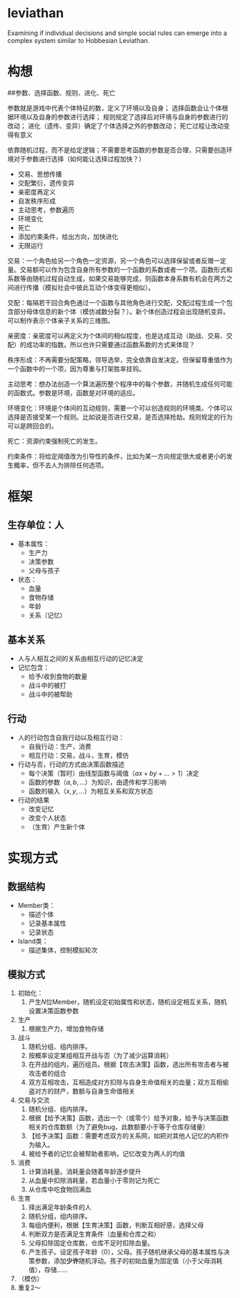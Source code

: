 # leviathan
Examining if individual decisions and simple social rules can emerge into a complex system similar to Hobbesian Leviathan. 

# 构想

##参数、选择函数、规则、进化、死亡

参数就是游戏中代表个体特征的数，定义了环境以及自身；
选择函数会让个体根据环境以及自身的参数进行选择；
规则规定了选择后对环境与自身的参数进行的改动；
进化（遗传、变异）确定了个体选择之外的参数改动；
死亡过程让改动变得有意义

依靠随机过程，而不是给定逻辑；不需要思考函数的参数是否合理，只需要创造环境对于参数进行选择（如何能让选择过程加快？）
- 交易、思想传播
- 交配繁衍，遗传变异
- 亲密度再定义
- 自发秩序形成
- 主动思考，参数遍历
- 环境变化
- 死亡
- 添加约束条件，给出方向，加快进化
- 无限运行

交易：一个角色给另一个角色一定资源，另一个角色可以选择保留或者反赠一定量。交易额可以作为包含自身所有参数的一个函数的系数或者一个项。函数形式和系数等由随机过程自动生成，如果交易能够完成，则函数本身系数有机会在两方之间进行传播（模拟社会中彼此互动个体变得更相似）。

交配：每隔若干回合角色通过一个函数与其他角色进行交配，交配过程生成一个包含部分母体信息的新个体（模仿减数分裂？）。新个体创造过程会出现随机变异。可以制作表示个体亲子关系的三维图。

亲密度：亲密度可以再定义为个体间的相似程度，也是达成互动（助战、交易、交配）的成功率的指数。所以也许只需要通过函数系数的方式来体现？

秩序形成：不再需要分配策略，领导选举，完全依靠自发决定。但保留尊重值作为一个函数中的一个项，因为尊重与打架胜率挂钩。

主动思考：想办法创造一个算法遍历整个程序中的每个参数，并随机生成任何可能的函数式。参数是环境，函数是对环境的适应。

环境变化：环境是个体间的互动规则，需要一个可以创造规则的环境类。个体可以选择是否接受某一个规则。比如说是否进行交易，是否选择抢劫。规则规定的行为可以是跨回合的。

死亡：资源约束强制死亡的发生。

约束条件：将给定阈值改为引导性的条件，比如为某一方向规定很大或者更小的发生概率，但不去人为排除任何选项。

# 框架

## 生存单位：人
- 基本属性：
  - 生产力
  - 决策参数
  - 父母与孩子
- 状态：
  - 血量
  - 食物存储
  - 年龄
  - 关系（记忆）

## 基本关系
- 人与人相互之间的关系由相互行动的记忆决定
- 记忆包含：
  - 给予/收到食物的数量
  - 战斗中的被打
  - 战斗中的被帮助

## 行动
- 人的行动包含自我行动以及相互行动：
  - 自我行动：生产，消费
  - 相互行动：交易，战斗，生育，模仿
- 行动与否，行动的方式由决策函数描述
  - 每个决策（暂时）由线型函数与阈值（$ax + by + \dots>1$）决定
  - 函数的参数（$a, b, \dots$）为知识，由遗传和学习影响
  - 函数的输入（$x, y, \dots$）为相互关系和双方状态
- 行动的结果
  - 改变记忆
  - 改变个人状态
  - （生育）产生新个体

# 实现方式

## 数据结构
- Member类：
  - 描述个体
  - 记录基本属性
  - 记录状态
- Island类：
  - 描述集体，控制模拟轮次

## 模拟方式
1. 初始化：
   1. 产生$N$位Member，随机设定初始属性和状态，随机设定相互关系，随机设置决策函数参数
2. 生产
   1. 根据生产力，增加食物存储
3. 战斗
   1. 随机分组、组内排序。
   2. 按概率设定某组相互开战与否（为了减少运算消耗）
   3. 在开战的组内，遍历组员。根据【攻击决策】函数，选出所有攻击者与被攻击者的组合
   4. 双方互相攻击，互相造成对方扣除与自身生命值相关的血量；双方互相偷盗对方的财产，数额与自身生命值相关
4. 交易与交流
   1. 随机分组、组内排序。
   2. 根据【给予决策】函数，选出一个（或零个）给予对象，给予与决策函数相关的仓库数额（为了避免bug，此数额要小于等于仓库存储量）
   3. 【给予决策】函数：需要考虑双方的关系网，如把对其他人记忆的内积作为输入。
   4. 被给予者的记忆会被帮助者影响，记忆改变为两人的均值
5. 消费
   1. 计算消耗量。消耗量会随着年龄逐步提升
   2. 从血量中扣除消耗量，若血量小于零则记为死亡
   3. 从仓库中吃食物回满血
6. 生育
   1. 择出满足年龄条件的人
   2. 随机分组，组内排序。
   3. 每组内便利，根据【生育决策】函数，判断互相好感，选择父母
   4. 判断双方是否满足生育条件（血量和仓库之和）
   5. 父母扣除固定仓库数，仓库不足时扣除血量。
   6. 产生孩子。设定孩子年龄（0），父母。孩子随机继承父母的基本属性与决策参数，添加**少许**随机浮动。孩子的初始血量为固定值（小于父母消耗值），存储……
7. （模仿）
8. 重复2～
